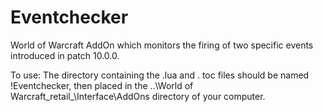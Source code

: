 # Eventchecker
World of Warcraft AddOn which monitors the firing of two specific events introduced in patch 10.0.0.

To use: The directory containing the .lua and . toc files should be named !Eventchecker, then placed in the
..\World of Warcraft\_retail_\Interface\AddOns directory of your computer.
